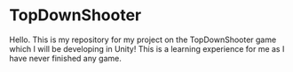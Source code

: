 # TopDownShooter

Hello. This is my repository for my project on the TopDownShooter game which I will be developing in Unity! This is a learning experience for me as I have never finished any game.

